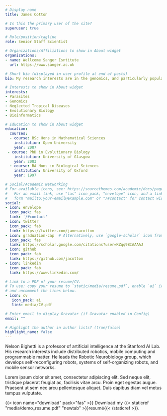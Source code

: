 ```yaml
---
# Display name
title: James Cotton

# Is this the primary user of the site?
superuser: true

# Role/position/tagline
role: Senior Staff Scientist

# Organizations/Affiliations to show in About widget
organizations:
- name: Wellcome Sanger Isntitute
  url: https://www.sanger.ac.uk

# Short bio (displayed in user profile at end of posts)
bio: My research interests are in the genomics, and particularly population genomics of parasites, particularly those that cause neglected tropical diseases

# Interests to show in About widget
interests:
- Parasites
- Genomics
- Neglected Tropical Diseases
- Evolutionary Biology
- Bioinformatics

# Education to show in About widget
education:
  courses:
  - course: BSc Hons in Mathematical Sciences
    institution: Open University
    year: 2007
 - course: PhD in Evolutionary Biology
    institution: University of Glasgow
    year: 2003
  - course: BA Hons in Biological Sciences
    institution: University of Oxford
    year: 1997

# Social/Academic Networking
# For available icons, see: https://sourcethemes.com/academic/docs/page-builder/#icons
#   For an email link, use "fas" icon pack, "envelope" icon, and a link in the
#   form "mailto:your-email@example.com" or "/#contact" for contact widget.
social:
- icon: envelope
  icon_pack: fas
  link: '/#contact'
- icon: twitter
  icon_pack: fab
  link: https://twitter.com/jamesacotton
- icon: graduation-cap  # Alternatively, use `google-scholar` icon from `ai` icon pack
  icon_pack: fas
  link: https://scholar.google.com/citations?user=KZqq9BIAAAAJ
- icon: github
  icon_pack: fab
  link: https://github.com/jacotton
- icon: linkedin
  icon_pack: fab
  link: https://www.linkedin.com/

# Link to a PDF of your resume/CV.
# To use: copy your resume to `static/media/resume.pdf`, enable `ai` icons in `params.toml`, 
# and uncomment the lines below.
- icon: cv
   icon_pack: ai
   link: media/CV.pdf

# Enter email to display Gravatar (if Gravatar enabled in Config)
email: ""

# Highlight the author in author lists? (true/false)
highlight_name: false
---
```



Nelson Bighetti is a professor of artificial intelligence at the Stanford AI Lab. His research interests include distributed robotics, mobile computing and programmable matter. He leads the Robotic Neurobiology group, which develops self-reconfiguring robots, systems of self-organizing robots, and mobile sensor networks.

Lorem ipsum dolor sit amet, consectetur adipiscing elit. Sed neque elit, tristique placerat feugiat ac, facilisis vitae arcu. Proin eget egestas augue. Praesent ut sem nec arcu pellentesque aliquet. Duis dapibus diam vel metus tempus vulputate.

{{< icon name="download" pack="fas" >}} Download my {{< staticref "media/demo_resume.pdf" "newtab" >}}resumé{{< /staticref >}}.
